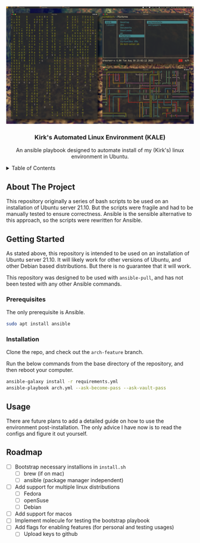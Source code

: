 <div id="top"></div>

<!-- PROJECT LOGO -->
<br />
<div align="center">
  <a href="https://github.com/kirkeasterson/kale">
    <img src="img/screenshot.png" alt="Logo">
  </a>

<h3 align="center">Kirk's Automated Linux Environment (KALE)</h3>

  <p align="center">
    An ansible playbook designed to automate install of my (Kirk's) linux environment in Ubuntu.
  </p>
</div>

<!-- TABLE OF CONTENTS -->
<details>
  <summary>Table of Contents</summary>
  <ol>
    <li><a href="#about-the-project">About The Project</a></li>
    <li>
      <a href="#getting-started">Getting Started</a>
      <ul>
        <li><a href="#prerequisites">Prerequisites</a></li>
        <li><a href="#installation">Installation</a></li>
      </ul>
    </li>
    <li><a href="#usage">Usage</a></li>
    <li><a href="#roadmap">Roadmap</a></li>
    <li><a href="#contact">Contact</a></li>
  </ol>
</details>

## About The Project

This repository originally a series of bash scripts to be used on an installation of Ubuntu server 21.10.
But the scripts were fragile and had to be manually tested to ensure correctness.
Ansible is the sensible alternative to this approach, so the scripts were rewritten for Ansible.

## Getting Started

As stated above, this repository is intended to be used on an installation of Ubuntu server 21.10.
It will likely work for other versions of Ubuntu, and other Debian based distributions.
But there is no guarantee that it will work.

This repository was designed to be used with `ansible-pull`, and has not been tested with any other Ansible commands.

### Prerequisites

The only prerequisite is Ansible.

```sh
sudo apt install ansible
```

### Installation

Clone the repo, and check out the `arch-feature` branch.

Run the below commands from the base directory of the repository, and then reboot your computer.

```sh
ansible-galaxy install -r requirements.yml
ansible-playbook arch.yml --ask-become-pass --ask-vault-pass
```

## Usage

There are future plans to add a detailed guide on how to use the environment post-installation.
The only advice I have now is to read the configs and figure it out yourself.

## Roadmap

- [ ] Bootstrap necessary installions in `install.sh`
  - [ ] brew (if on mac)
  - [ ] ansible (package manager independent)
- [ ] Add support for multiple linux distributions
  - [ ] Fedora
  - [ ] openSuse
  - [ ] Debian
- [ ] Add support for macos
- [ ] Implement molecule for testing the bootstrap playbook
- [ ] Add flags for enabling features (for personal and testing usages)
  - [ ] Upload keys to github
